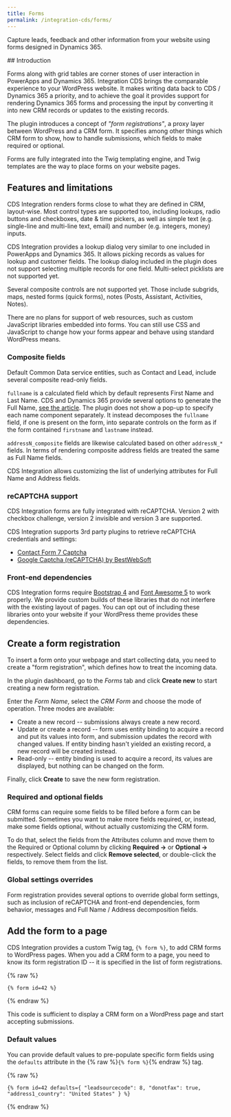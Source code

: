 ```yaml
---
title: Forms
permalink: /integration-cds/forms/
---
```


<p class="lead">Capture leads, feedback and other information from your website using forms designed in Dynamics 365.</p>
## Introduction

Forms along with grid tables are corner stones of user interaction in PowerApps and Dynamics 365. Integration CDS brings the comparable experience to your WordPress website. It makes writing data back to CDS / Dynamics 365 a priority, and to achieve the goal it provides support for rendering Dynamics 365 forms and processing the input by converting it into new CRM records or updates to the existing records.

The plugin introduces a concept of *"form registrations"*, a proxy layer between WordPress and a CRM form. It specifies among other things which CRM form to show, how to handle submissions, which fields to make required or optional.

Forms are fully integrated into the Twig templating engine, and Twig templates are the way to place forms on your website pages.

## Features and limitations

CDS Integration renders forms close to what they are defined in CRM, layout-wise. Most control types are supported too, including lookups, radio buttons and checkboxes, date & time pickers, as well as simple text (e.g. single-line and multi-line text, email) and number (e.g. integers, money) inputs.

CDS Integration provides a lookup dialog very similar to one included in PowerApps and Dynamics 365. It allows picking records as values for lookup and customer fields. The lookup dialog included in the plugin does not support selecting multiple records for one field. Multi-select picklists are not supported yet.

Several composite controls are not supported yet. Those include subgrids, maps, nested forms (quick forms), notes (Posts, Assistant, Activities, Notes).

There are no plans for support of web resources, such as custom JavaScript libraries embedded into forms. You can still use CSS and JavaScript to change how your forms appear and behave using standard WordPress means.

### Composite fields

Default Common Data service entities, such as Contact and Lead, include several composite read-only fields.

`fullname` is a calculated field which by default represents First Name and Last Name. CDS and Dynamics 365 provide several options to generate the Full Name, [see the article](https://www.magnetismsolutions.com/blog/colinmaitland/2014/02/03/how-to-change-the-full-name-format-for-contacts-in-microsoft-dynamics-crm-2013). The plugin does not show a pop-up to specify each name component separately. It instead decomposes the `fullname` field, if one is present on the form, into separate controls on the form as if the form contained `firstname` and `lastname` instead.

`addressN_composite` fields are likewise calculated based on other `addressN_*` fields. In terms of rendering composite address fields are treated the same as Full Name fields.

CDS Integration allows customizing the list of underlying attributes for Full Name and Address fields.

### reCAPTCHA support

CDS Integration forms are fully integrated with reCAPTCHA. Version 2 with checkbox challenge, version 2 invisible and version 3 are supported.

CDS Integration supports 3rd party plugins to retrieve reCAPTCHA credentials and settings:

- [Contact Form 7 Captcha](https://wordpress.org/plugins/contact-form-7-simple-recaptcha/)
- [Google Captcha (reCAPTCHA) by BestWebSoft](https://wordpress.org/plugins/google-captcha/)

### Front-end dependencies

CDS Integration forms require [Bootstrap 4](https://getbootstrap.com/) and [Font Awesome 5](https://fontawesome.com/) to work properly. We provide custom builds of these libraries that do not interfere with the existing layout of pages. You can opt out of including these libraries onto your website if your WordPress theme provides these dependencies.

## Create a form registration

To insert a form onto your webpage and start collecting data, you need to create a "form registration", which defines how to treat the incoming data.

In the plugin dashboard, go to the *Forms* tab and click **Create new** to start creating a new form registration.

Enter the *Form Name*, select the *CRM Form* and choose the mode of operation. Three modes are available:

- Create a new record -- submissions always create a new record.
- Update or create a record -- form uses entity binding to acquire a record and put its values into form, and submission updates the record with changed values. If entity binding hasn't yielded an existing record, a new record will be created instead.
- Read-only -- entity binding is used to acquire a record, its values are displayed, but nothing can be changed on the form.

Finally, click **Create** to save the new form registration.

### Required and optional fields

CRM forms can require some fields to be filled before a form can be submitted. Sometimes you want to make more fields required, or, instead, make some fields optional, without actually customizing the CRM form.

To do that, select the fields from the Attributes column and move them to the Required or Optional column by clicking **Required &rarr;** or **Optional &rarr;** respectively. Select fields and click **Remove selected**, or double-click the fields, to remove them from the list.

### Global settings overrides

Form registration provides several options to override global form settings, such as inclusion of reCAPTCHA and front-end dependencies, form behavior, messages and Full Name / Address decomposition fields.

## Add the form to a page

CDS Integration provides a custom Twig tag, `{% form %}`, to add CRM forms to WordPress pages. When you add a CRM form to a page, you need to know its form registration ID -- it is specified in the list of form registrations.

{% raw %}

``` twig
{% form id=42 %}
```

{% endraw %}

This code is sufficient to display a CRM form on a WordPress page and start accepting submissions.

### Default values

You can provide default values to pre-populate specific form fields using the `defaults` attribute in the {% raw %}`{% form %}`{% endraw %} tag.

{% raw %}

``` twig
{% form id=42 defaults={ "leadsourcecode": 8, "donotfax": true, "address1_country": "United States" } %}
```

{% endraw %}